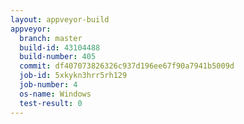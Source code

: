 ```yaml
---
layout: appveyor-build
appveyor:
  branch: master
  build-id: 43104488
  build-number: 405
  commit: df407073826326c937d196ee67f90a7941b5009d
  job-id: 5xkykn3hrr5rh129
  job-number: 4
  os-name: Windows
  test-result: 0
---
```

